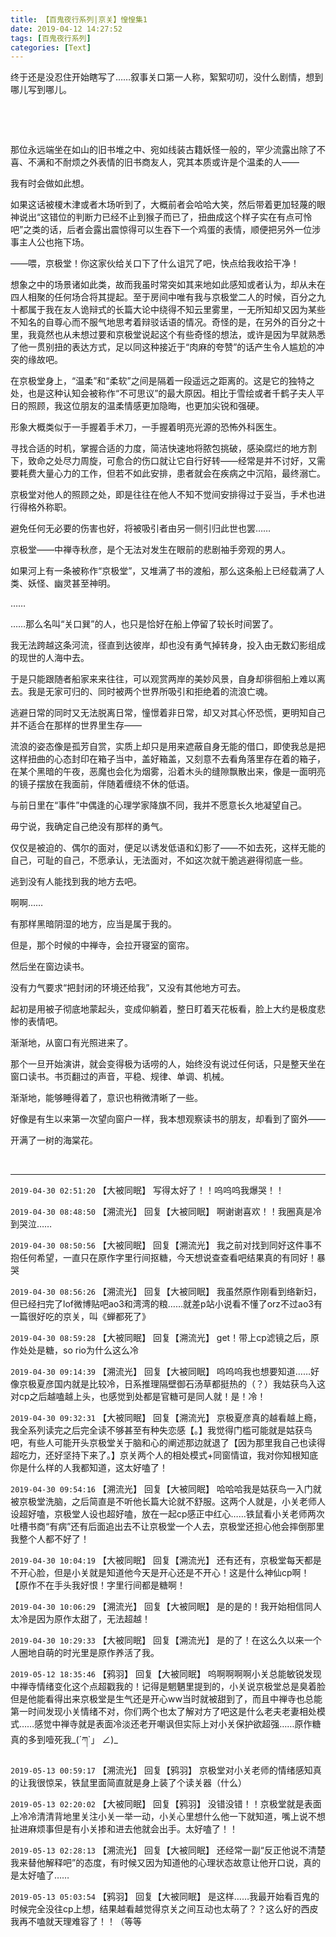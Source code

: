 ```yaml
---
title: 【百鬼夜行系列|京关】惶惶集1
date: 2019-04-12 14:27:52
tags: [百鬼夜行系列]
categories: [Text]
---
```


<p>终于还是没忍住开始瞎写了……叙事关口第一人称，絮絮叨叨，没什么剧情，想到哪儿写到哪儿。</p> 
<p>&nbsp;</p> 
<p>&nbsp;</p> 
<p>那位永远端坐在如山的旧书堆之中、宛如线装古籍妖怪一般的，罕少流露出除了不喜、不满和不耐烦之外表情的旧书商友人，究其本质或许是个温柔的人——</p> 
<p>我有时会做如此想。</p> 
<p>如果这话被榎木津或者木场听到了，大概前者会哈哈大笑，然后带着更加轻蔑的眼神说出“这错位的判断力已经不止到猴子而已了，扭曲成这个样子实在有点可怜吧”之类的话，后者会露出震惊得可以生吞下一个鸡蛋的表情，顺便把另外一位涉事主人公也拖下场。</p> 
<p>——喂，京极堂！你这家伙给关口下了什么诅咒了吧，快点给我收拾干净！</p> 
<p>想象之中的场景诸如此类，故而我虽时常突如其来地如此感知或者认为，却从未在四人相聚的任何场合将其提起。至于房间中唯有我与京极堂二人的时候，百分之九十都属于我在友人诡辩式的长篇大论中绕得不知云里雾里，一无所知却又因为某些不知名的自尊心而不服气地思考着辩驳话语的情况。奇怪的是，在另外的百分之十里，我竟然也从未想过要和京极堂说起这个有些奇怪的想法，或许是因为早就熟悉了他一贯别扭的表达方式，足以同这种接近于“肉麻的夸赞”的话产生令人尴尬的冲突的缘故吧。</p> 
<p>在京极堂身上，“温柔”和“柔软”之间是隔着一段遥远之距离的。这是它的独特之处，也是这种认知会被称作“不可思议”的最大原因。相比于雪绘或者千鹤子夫人平日的照顾，我这位朋友的温柔情感更加隐晦，也更加尖锐和强硬。</p> 
<p>形象大概类似于一手握着手术刀，一手握着明亮光源的恐怖外科医生。</p> 
<p>寻找合适的时机，掌握合适的力度，简洁快速地将脓包挑破，感染腐烂的地方割下，致命之处尽力周旋，可愈合的伤口就让它自行好转——经常是并不讨好，又需要耗费大量心力的工作，但若不如此安排，患者就会在疾病之中沉陷，最终溺亡。</p> 
<p>京极堂对他人的照顾之处，即是往往在他人不知不觉间安排得过于妥当，手术也进行得格外称职。</p> 
<p>避免任何无必要的伤害也好，将被吸引者由另一侧引归此世也罢……</p> 
<p>京极堂——中禅寺秋彦，是个无法对发生在眼前的悲剧袖手旁观的男人。</p> 
<p>如果河上有一条被称作“京极堂”，又堆满了书的渡船，那么这条船上已经载满了人类、妖怪、幽灵甚至神明。</p> 
<p>……</p> 
<p>……那么名叫“关口巽”的人，也只是恰好在船上停留了较长时间罢了。</p> 
<p>我无法跨越这条河流，径直到达彼岸，却也没有勇气掉转身，投入由无数幻影组成的现世的人海中去。</p> 
<p>于是只能跟随者船家来来往往，可以观赏两岸的美妙风景，自身却徘徊船上难以离去。我是无家可归的、同时被两个世界所吸引和拒绝着的流浪亡魂。</p> 
<p>逃避日常的同时又无法脱离日常，憧憬着非日常，却又对其心怀恐慌，更明知自己并不适合在那样的世界里生存——</p> 
<p>流浪的姿态像是孤芳自赏，实质上却只是用来遮蔽自身无能的借口，即使我总是把这样扭曲的心态封印在箱子当中，盖好箱盖，又刻意不去看角落里存在着的箱子，在某个黑暗的午夜，恶魔也会化为烟雾，沿着木头的缝隙飘散出来，像是一面明亮的镜子摆放在我面前，伴随着缠绕不休的低语。</p> 
<p>与前日里在“事件”中偶逢的心理学家降旗不同，我并不愿意长久地凝望自己。</p> 
<p>毋宁说，我确定自己绝没有那样的勇气。</p> 
<p>仅仅是被迫的、偶尔的面对，便足以诱发低语和幻影了——不如去死，这样无能的自己，可耻的自己，不愿承认，无法面对，不如这次就干脆逃避得彻底一些。</p> 
<p>逃到没有人能找到我的地方去吧。</p> 
<p>啊啊……</p> 
<p>有那样黑暗阴湿的地方，应当是属于我的。</p> 
<p>但是，那个时候的中禅寺，会拉开寝室的窗帘。</p> 
<p>然后坐在窗边读书。</p> 
<p>没有力气要求“把封闭的环境还给我”，又没有其他地方可去。</p> 
<p>起初是用被子彻底地蒙起头，变成仰躺着，整日盯着天花板看，脸上大约是极度悲惨的表情吧。</p> 
<p>渐渐地，从窗口有光照进来了。</p> 
<p>那个一旦开始演讲，就会变得极为话唠的人，始终没有说过任何话，只是整天坐在窗口读书。书页翻过的声音，平稳、规律、单调、机械。</p> 
<p>渐渐地，能够睡得着了，意识也稍微清晰了一些。</p> 
<p>好像是有生以来第一次望向窗户一样，我本想观察读书的朋友，却看到了窗外——</p> 
<p>开满了一树的海棠花。</p> 
<p>&nbsp;</p>

<!-- more -->

---

`2019-04-30 02:51:20` 【大被同眠】 写得太好了！！呜呜呜我爆哭！！

`2019-04-30 08:48:50` 【溯流光】 回复【大被同眠】 啊谢谢喜欢！！我圈真是冷到哭泣……

`2019-04-30 08:50:56` 【大被同眠】 回复【溯流光】 我之前对找到同好这件事不抱任何希望，一直只在原作字里行间抠糖，今天想说查查看吧结果真的有同好！暴哭

`2019-04-30 08:56:26` 【溯流光】 回复【大被同眠】 我虽然原作刚看到络新妇，但已经扫完了lof微博贴吧ao3和湾湾的粮……就差p站小说看不懂了orz不过ao3有一篇很好吃的京关，叫《蝉都死了》

`2019-04-30 08:59:28` 【大被同眠】 回复【溯流光】 get！带上cp滤镜之后，原作处处是糖，so rio为什么这么冷

`2019-04-30 09:14:39` 【溯流光】 回复【大被同眠】 呜呜呜我也想要知道……好像京极夏彦国内就是比较冷，日系推理隔壁御石汤草都挺热的（？）我姑获鸟入这对cp之后越嗑越上头，也感觉到处都是官糖可是同人就！是！冷！

`2019-04-30 09:32:31` 【大被同眠】 回复【溯流光】 京极夏彦真的越看越上瘾，我全系列读完之后完全读不够甚至有种失恋感【。】我觉得门槛可能就是姑获鸟吧，有些人可能开头京极堂关于脑和心的阐述那边就退了【因为那里我自己也读得超吃力，还好坚持下来了。】京关两个人的相处模式+同窗情谊，我对你知根知底你是什么样的人我都知道，这太好嗑了！

`2019-04-30 09:54:16` 【溯流光】 回复【大被同眠】 哈哈哈我是姑获鸟一入门就被京极堂洗脑，之后简直是不听他长篇大论就不舒服。这两个人就是，小关老师人设超好嗑，京极堂人设也超好嗑，放在一起cp感正中红心……铁鼠看小关老师两次吐槽书商“有病”还有后面追出去不让京极堂一个人去，京极堂还担心他会摔倒那里我整个人都不好了！

`2019-04-30 10:04:19` 【大被同眠】 回复【溯流光】 还有还有，京极堂每天都是不开心脸，但是小关就是知道他今天是开心还是不开心！这是什么神仙cp啊！【原作不在手头我好恨！字里行间都是糖啊！

`2019-04-30 10:06:29` 【溯流光】 回复【大被同眠】 是的是的！我开始相信同人太冷是因为原作太甜了，无法超越！

`2019-04-30 10:29:33` 【大被同眠】 回复【溯流光】 是的了！在这么久以来一个人圈地自萌的时光里是原作养活了我。

`2019-05-12 18:35:46` 【鸦羽】 回复【大被同眠】 呜啊啊啊啊小关总能敏锐发现中禅寺情绪变化这个点超戳我的！记得是魍魉里提到的，小关说京极堂总是臭着脸但是他能看得出来京极堂是生气还是开心ww当时就被甜到了，而且中禅寺也总能第一时间发现小关情绪不对，你们两个也太了解对方了吧这是什么老夫老妻相处模式……感觉中禅寺就是表面冷淡还老开嘲讽但实际上对小关保护欲超强……原作糖真的多到噎死我\_(´ཀ`」 ∠)\_

`2019-05-13 00:59:17` 【溯流光】 回复【鸦羽】 京极堂对小关老师的情绪感知真的让我很惊呆，铁鼠里面简直就是身上装了个读关器（什么）

`2019-05-13 02:20:02` 【大被同眠】 回复【鸦羽】 没错没错！！京极堂就是表面上冷冷清清背地里关注小关一举一动，小关心里想什么他一下就知道，嘴上说不想扯进麻烦事但是有小关掺和进去他就会出手。太好嗑了！！

`2019-05-13 02:28:13` 【溯流光】 回复【大被同眠】 还经常一副“反正他说不清楚我来替他解释吧”的态度，有时候又因为知道他的心理状态故意让他开口说，真的是太好嗑了……

`2019-05-13 05:03:54` 【鸦羽】 回复【大被同眠】 是这样……我最开始看百鬼的时候完全没往cp上想，结果越看越觉得京关之间互动也太萌了？？这么好的西皮我再不嗑就天理难容了！！（等等
